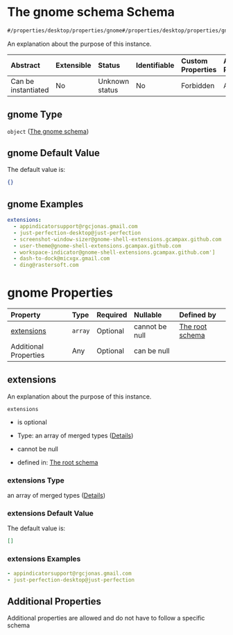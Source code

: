 # The gnome schema Schema

```txt
#/properties/desktop/properties/gnome#/properties/desktop/properties/gnome
```

An explanation about the purpose of this instance.

| Abstract            | Extensible | Status         | Identifiable | Custom Properties | Additional Properties | Access Restrictions | Defined In                                                                                |
| :------------------ | :--------- | :------------- | :----------- | :---------------- | :-------------------- | :------------------ | :---------------------------------------------------------------------------------------- |
| Can be instantiated | No         | Unknown status | No           | Forbidden         | Allowed               | none                | [configuration.schema.json*](../schemas/configuration.schema.json "open original schema") |

## gnome Type

`object` ([The gnome schema](configuration-properties-the-desktop-schema-properties-the-gnome-schema.md))

## gnome Default Value

The default value is:

```json
{}
```

## gnome Examples

```yaml
extensions:
  - appindicatorsupport@rgcjonas.gmail.com
  - just-perfection-desktop@just-perfection
  - screenshot-window-sizer@gnome-shell-extensions.gcampax.github.com
  - user-theme@gnome-shell-extensions.gcampax.github.com
  - workspace-indicator@gnome-shell-extensions.gcampax.github.com']
  - dash-to-dock@micxgx.gmail.com
  - ding@rastersoft.com

```

# gnome Properties

| Property                  | Type    | Required | Nullable       | Defined by                                                                                                                                                                                                                                              |
| :------------------------ | :------ | :------- | :------------- | :------------------------------------------------------------------------------------------------------------------------------------------------------------------------------------------------------------------------------------------------------ |
| [extensions](#extensions) | `array` | Optional | cannot be null | [The root schema](configuration-properties-the-desktop-schema-properties-the-gnome-schema-properties-the-extensions-schema.md "#/properties/desktop/properties/gnome/properties/extensions#/properties/desktop/properties/gnome/properties/extensions") |
| Additional Properties     | Any     | Optional | can be null    |                                                                                                                                                                                                                                                         |

## extensions

An explanation about the purpose of this instance.

`extensions`

*   is optional

*   Type: an array of merged types ([Details](configuration-properties-the-desktop-schema-properties-the-gnome-schema-properties-the-extensions-schema-items.md))

*   cannot be null

*   defined in: [The root schema](configuration-properties-the-desktop-schema-properties-the-gnome-schema-properties-the-extensions-schema.md "#/properties/desktop/properties/gnome/properties/extensions#/properties/desktop/properties/gnome/properties/extensions")

### extensions Type

an array of merged types ([Details](configuration-properties-the-desktop-schema-properties-the-gnome-schema-properties-the-extensions-schema-items.md))

### extensions Default Value

The default value is:

```json
[]
```

### extensions Examples

```yaml
- appindicatorsupport@rgcjonas.gmail.com
- just-perfection-desktop@just-perfection

```

## Additional Properties

Additional properties are allowed and do not have to follow a specific schema
